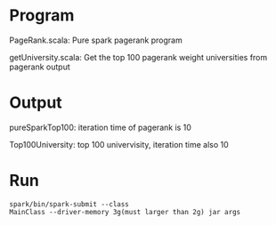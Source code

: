 # Program

PageRank.scala: Pure spark pagerank program

getUniversity.scala: Get the top 100 pagerank weight universities from pagerank output

# Output

pureSparkTop100: iteration time of pagerank is 10

Top100University: top 100 univervisity, iteration time also 10

# Run
```
spark/bin/spark-submit --class
MainClass --driver-memory 3g(must larger than 2g) jar args
```
